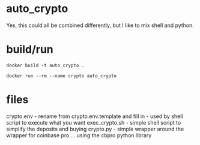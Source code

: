 # auto_crypto

Yes, this could all be combined differently, but I like to mix shell and python.

# build/run
```
docker build -t auto_crypto .
```

```
docker run --rm --name crypto auto_crypto
```

# files

crypto.env - rename from crypto.env.template and fill in - used by shell script to execute what you want
exec_crypto.sh - simple shell script to simplify the deposits and buying
crypto.py - simple wrapper around the wrapper for coinbase pro ... using the cbpro python library

